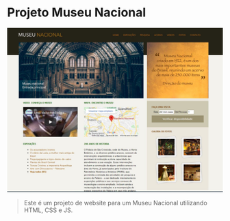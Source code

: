# Projeto Museu Nacional



<img src="./img/img.jpg" alt="exemplo imagem" width="1100px">

> Este é um projeto de website para um Museu Nacional utilizando HTML, CSS e JS.

